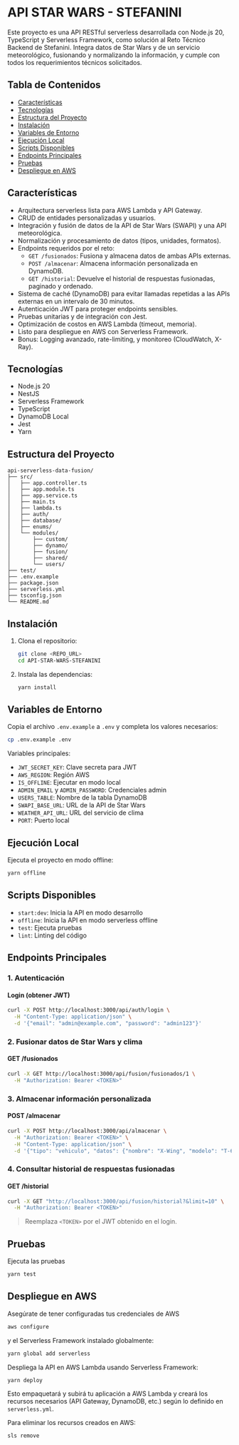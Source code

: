 # API STAR WARS - STEFANINI

Este proyecto es una API RESTful serverless desarrollada con Node.js 20, TypeScript y Serverless Framework, como solución al Reto Técnico Backend de Stefanini. Integra datos de Star Wars y de un servicio meteorológico, fusionando y normalizando la información, y cumple con todos los requerimientos técnicos solicitados.

## Tabla de Contenidos
- [Características](#características)
- [Tecnologías](#tecnologías)
- [Estructura del Proyecto](#estructura-del-proyecto)
- [Instalación](#instalación)
- [Variables de Entorno](#variables-de-entorno)
- [Ejecución Local](#ejecución-local)
- [Scripts Disponibles](#scripts-disponibles)
- [Endpoints Principales](#endpoints-principales)
- [Pruebas](#pruebas)
- [Despliegue en AWS](#despliegue-en-aws)

## Características
- Arquitectura serverless lista para AWS Lambda y API Gateway.
- CRUD de entidades personalizadas y usuarios.
- Integración y fusión de datos de la API de Star Wars (SWAPI) y una API meteorológica.
- Normalización y procesamiento de datos (tipos, unidades, formatos).
- Endpoints requeridos por el reto:
  - `GET /fusionados`: Fusiona y almacena datos de ambas APIs externas.
  - `POST /almacenar`: Almacena información personalizada en DynamoDB.
  - `GET /historial`: Devuelve el historial de respuestas fusionadas, paginado y ordenado.
- Sistema de caché (DynamoDB) para evitar llamadas repetidas a las APIs externas en un intervalo de 30 minutos.
- Autenticación JWT para proteger endpoints sensibles.
- Pruebas unitarias y de integración con Jest.
- Optimización de costos en AWS Lambda (timeout, memoria).
- Listo para despliegue en AWS con Serverless Framework.
- Bonus: Logging avanzado, rate-limiting, y monitoreo (CloudWatch, X-Ray).

## Tecnologías
- Node.js 20
- NestJS
- Serverless Framework
- TypeScript
- DynamoDB Local
- Jest
- Yarn

## Estructura del Proyecto
```
api-serverless-data-fusion/
├── src/
│   ├── app.controller.ts
│   ├── app.module.ts
│   ├── app.service.ts
│   ├── main.ts
│   ├── lambda.ts
│   ├── auth/
│   ├── database/
│   ├── enums/
│   └── modules/
│       ├── custom/
│       ├── dynamo/
│       ├── fusion/
│       ├── shared/
│       └── users/
├── test/
├── .env.example
├── package.json
├── serverless.yml
├── tsconfig.json
└── README.md
```

## Instalación
1. Clona el repositorio:
   ```bash
   git clone <REPO_URL>
   cd API-STAR-WARS-STEFANINI
   ```
2. Instala las dependencias:
   ```bash
   yarn install
   ```

## Variables de Entorno
Copia el archivo `.env.example` a `.env` y completa los valores necesarios:
```bash
cp .env.example .env
```
Variables principales:
- `JWT_SECRET_KEY`: Clave secreta para JWT
- `AWS_REGION`: Región AWS
- `IS_OFFLINE`: Ejecutar en modo local
- `ADMIN_EMAIL` y `ADMIN_PASSWORD`: Credenciales admin
- `USERS_TABLE`: Nombre de la tabla DynamoDB
- `SWAPI_BASE_URL`: URL de la API de Star Wars
- `WEATHER_API_URL`: URL del servicio de clima
- `PORT`: Puerto local

## Ejecución Local
 Ejecuta el proyecto en modo offline:
   ```bash
   yarn offline
   ```

## Scripts Disponibles
- `start:dev`: Inicia la API en modo desarrollo
- `offline`: Inicia la API en modo serverless offline
- `test`: Ejecuta pruebas
- `lint`: Linting del código

## Endpoints Principales

### 1. Autenticación

#### Login (obtener JWT)
```bash
curl -X POST http://localhost:3000/api/auth/login \
  -H "Content-Type: application/json" \
  -d '{"email": "admin@example.com", "password": "admin123"}'
```

### 2. Fusionar datos de Star Wars y clima

#### GET /fusionados
```bash
curl -X GET http://localhost:3000/api/fusion/fusionados/1 \
  -H "Authorization: Bearer <TOKEN>"
```

### 3. Almacenar información personalizada

#### POST /almacenar
```bash
curl -X POST http://localhost:3000/api/almacenar \
  -H "Authorization: Bearer <TOKEN>" \
  -H "Content-Type: application/json" \
  -d '{"tipo": "vehiculo", "datos": {"nombre": "X-Wing", "modelo": "T-65B"}}'
```

### 4. Consultar historial de respuestas fusionadas

#### GET /historial
```bash
curl -X GET "http://localhost:3000/api/fusion/historial?&limit=10" \
  -H "Authorization: Bearer <TOKEN>"
```


> Reemplaza `<TOKEN>` por el JWT obtenido en el login.


## Pruebas
Ejecuta las pruebas
```bash
yarn test
```

## Despliegue en AWS

Asegúrate de tener configuradas tus credenciales de AWS
```bash
aws configure
```

y el Serverless Framework instalado globalmente:
```bash
yarn global add serverless
```

Despliega la API en AWS Lambda usando Serverless Framework:
```bash
yarn deploy
```

Esto empaquetará y subirá tu aplicación a AWS Lambda y creará los recursos necesarios (API Gateway, DynamoDB, etc.) según lo definido en `serverless.yml`.

Para eliminar los recursos creados en AWS:
```bash
sls remove
```
